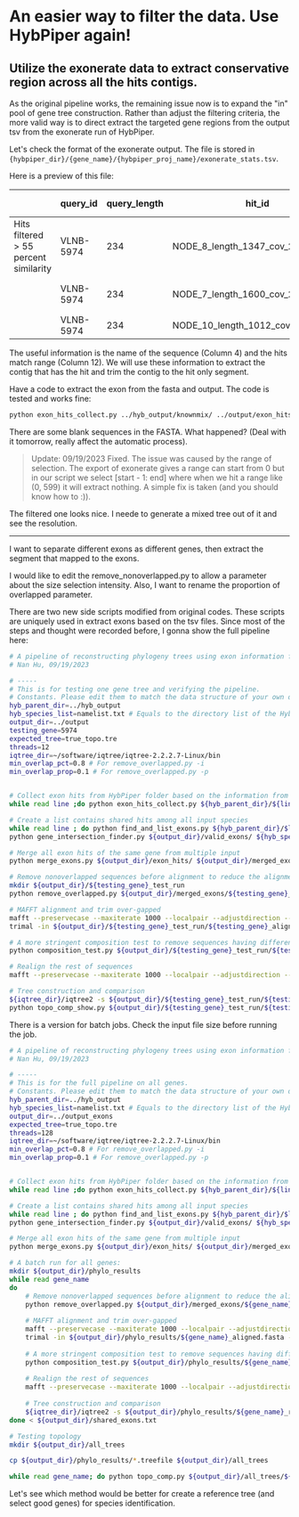 # An easier way to filter the data. Use HybPiper again!

Utilize the exonerate data to extract conservative region across all the hits contigs.
---

As the original pipeline works, the remaining issue now is to expand the "in" pool of gene tree construction. Rather than adjust the filtering criteria, the more valid way is to direct extract the targeted gene regions from the output tsv from the exonerate run of HybPiper.

Let's check the format of the exonerate output. The file is stored in `{hybpiper_dir}/{gene_name}/{hybpiper_proj_name}/exonerate_stats.tsv`.

Here is a preview of this file:

|                                       | query_id  | query_length | hit_id                            | query_HSP_range_limits_original | query_HSP_range_limits_trimmed | query_HSPFragment_ranges                                                       | hit_percent_similarity_original | hit_percent_similarity_trimmed | hit_strand | hit_HSP_range_limits_original | hit_HSP_range_limits_trimmed | hit_HSPFragment_ranges_original                                                              | hit_HSPFragment_ranges_trimmed                                                               | 3-prime_bases_trimmed |
|---------------------------------------|-----------|--------------|-----------------------------------|---------------------------------|--------------------------------|--------------------------------------------------------------------------------|---------------------------------|--------------------------------|------------|-------------------------------|------------------------------|----------------------------------------------------------------------------------------------|----------------------------------------------------------------------------------------------|-----------------------|
| Hits filtered > 55 percent similarity | VLNB-5974 | 234          | NODE_8_length_1347_cov_20.507377  | (0, 132)                        | (0, 132)                       | [(0, 5), (5, 21), (21, 34), (35, 68), (68, 132)]                               | 92.48                           | 92.48                          | 1          | (36, 1303)                    | (36, 1303)                   | [(36, 51), (290, 338), (468, 508), (603, 704), (1111, 1303)]                                 | [(36, 51), (290, 338), (468, 508), (603, 704), (1111, 1303)]                                 | N/A                   |
|                                       | VLNB-5974 | 234          | NODE_7_length_1600_cov_29.737950  | (2, 234)                        | (2, 234)                       | [(2, 21), (21, 34), (35, 68), (68, 132), (133, 165), (166, 204), (205,   234)] | 74.15                           | 74.15                          | -1         | (199, 1530)                   | (199, 1530)                  | [(1473, 1530), (1313, 1353), (1127, 1228), (770, 963), (594, 693), (395,   513), (199, 284)] | [(1473, 1530), (1313, 1353), (1127, 1228), (770, 963), (594, 693), (395,   513), (199, 284)] | N/A                   |
|                                       | VLNB-5974 | 234          | NODE_10_length_1012_cov_73.506215 | (0, 68)                         | (4, 68)                        | [(0, 21), (21, 34), (35, 68)]                                                  | 81.16                           | 86.15                          | 1          | (159, 546)                    | (171, 546)                   | [(159, 222), (303, 343), (445, 546)]                                                         | [(171, 222), (303, 343), (445, 546)]                                                         | N/A                   |

The useful information is the name of the sequence (Column 4) and the hits match range (Column 12). We will use these information to extract the contig that has the hit and trim the contig to the hit only segment.

Have a code to extract the exon from the fasta and output. The code is tested and works fine:

```bash
python exon_hits_collect.py ../hyb_output/knownmix/ ../output/exon_hits/
```

There are some blank sequences in the FASTA. What happened? (Deal with it tomorrow, really affect the automatic process).
> Update: 09/19/2023 Fixed. The issue was caused by the range of selection. The export of exonerate gives a range can start from 0 but in our script we select [start - 1: end] where when we hit a range like (0, 599) it will extract nothing. A simple fix is taken (and you should know how to :)).

The filtered one looks nice. I neede to generate a mixed tree out of it and see the resolution.

---

I want to separate different exons as different genes, then extract the segment that mapped to the exons.

I would like to edit the remove_nonoverlapped.py to allow a parameter about the size selection intensity. Also, I want to rename the proportion of overlapped parameter.

There are two new side scripts modified from original codes. These scripts are uniquely used in extract exons based on the tsv files. Since most of the steps and thought were recorded before, I gonna show the full pipeline here:

```bash
# A pipeline of reconstructing phylogeny trees using exon information from HybPiper output
# Nan Hu, 09/19/2023

# -----
# This is for testing one gene tree and verifying the pipeline.
# Constants. Please edit them to match the data structure of your own directory. Dont include the last "/" in the path.
hyb_parent_dir=../hyb_output
hyb_species_list=namelist.txt # Equals to the directory list of the HybPiper parent directory
output_dir=../output
testing_gene=5974
expected_tree=true_topo.tre
threads=12
iqtree_dir=~/software/iqtree/iqtree-2.2.2.7-Linux/bin
min_overlap_pct=0.8 # For remove_overlapped.py -i
min_overlap_prop=0.1 # For remove_overlapped.py -p


# Collect exon hits from HybPiper folder based on the information from exonerate_stats.tsv
while read line ;do python exon_hits_collect.py ${hyb_parent_dir}/${line}/ ${output_dir}/exon_hits/ ; done < ${hyb_species_list}

# Create a list contains shared hits among all input species
while read line ; do python find_and_list_exons.py ${hyb_parent_dir}/$line/ ${output_dir}/valid_exons/ ;done < ${hyb_species_list}
python gene_intersection_finder.py ${output_dir}/valid_exons/ ${hyb_species_list} ${output_dir}/shared_exons.txt

# Merge all exon hits of the same gene from multiple input
python merge_exons.py ${output_dir}/exon_hits/ ${output_dir}/merged_exons/ ${output_dir}/shared_exons.txt

# Remove nonoverlapped sequences before alignment to reduce the alignment time
mkdir ${output_dir}/${testing_gene}_test_run
python remove_overlapped.py ${output_dir}/merged_exons/${testing_gene}_exons_merged.fasta ${output_dir}/${testing_gene}_test_run/${testing_gene}_reduced.fasta ${output_dir}/${testing_gene}_test_run/${testing_gene}_nonoverlapped.fasta -i ${min_overlap_prop} -t ${threads} -p ${min_overlap_prop}

# MAFFT alignment and trim over-gapped
mafft --preservecase --maxiterate 1000 --localpair --adjustdirection --thread ${threads} ${output_dir}/${testing_gene}_test_run/${testing_gene}_reduced.fasta > ${output_dir}/${testing_gene}_test_run/${testing_gene}_aligned.fasta
trimal -in ${output_dir}/${testing_gene}_test_run/${testing_gene}_aligned.fasta -out ${output_dir}/${testing_gene}_test_run/${testing_gene}_trimmed.fasta -gt 0.5

# A more stringent composition test to remove sequences having different base compositions from others
python composition_test.py ${output_dir}/${testing_gene}_test_run/${testing_gene}_trimmed.fasta ${output_dir}/${testing_gene}_test_run/${testing_gene}_testPass.fasta

# Realign the rest of sequences
mafft --preservecase --maxiterate 1000 --localpair --adjustdirection --thread ${threads} ${output_dir}/${testing_gene}_test_run/${testing_gene}_testPass.fasta > ${output_dir}/${testing_gene}_test_run/${testing_gene}_realigned.fasta

# Tree construction and comparison
${iqtree_dir}/iqtree2 -s ${output_dir}/${testing_gene}_test_run/${testing_gene}_realigned.fasta -m MFP -bb 1000 -redo
python topo_comp_show.py ${output_dir}/${testing_gene}_test_run/${testing_gene}_realigned.fasta.treefile ${expected_tree}

```
There is a version for batch jobs. Check the input file size before running the job.
```bash
# A pipeline of reconstructing phylogeny trees using exon information from HybPiper output
# Nan Hu, 09/19/2023

# -----
# This is for the full pipeline on all genes.
# Constants. Please edit them to match the data structure of your own directory. Dont include the last "/" in the path.
hyb_parent_dir=../hyb_output
hyb_species_list=namelist.txt # Equals to the directory list of the HybPiper parent directory
output_dir=../output_exons
expected_tree=true_topo.tre
threads=128
iqtree_dir=~/software/iqtree/iqtree-2.2.2.7-Linux/bin
min_overlap_pct=0.8 # For remove_overlapped.py -i
min_overlap_prop=0.1 # For remove_overlapped.py -p


# Collect exon hits from HybPiper folder based on the information from exonerate_stats.tsv
while read line ;do python exon_hits_collect.py ${hyb_parent_dir}/${line}/ ${output_dir}/exon_hits/ ; done < ${hyb_species_list}

# Create a list contains shared hits among all input species
while read line ; do python find_and_list_exons.py ${hyb_parent_dir}/$line/ ${output_dir}/valid_exons/ ;done < ${hyb_species_list}
python gene_intersection_finder.py ${output_dir}/valid_exons/ ${hyb_species_list} ${output_dir}/shared_exons.txt

# Merge all exon hits of the same gene from multiple input
python merge_exons.py ${output_dir}/exon_hits/ ${output_dir}/merged_exons/ ${output_dir}/shared_exons.txt

# A batch run for all genes:
mkdir ${output_dir}/phylo_results
while read gene_name
do
	# Remove nonoverlapped sequences before alignment to reduce the alignment time
	python remove_overlapped.py ${output_dir}/merged_exons/${gene_name}_exons_merged.fasta ${output_dir}/phylo_results/${gene_name}_reduced.fasta ${output_dir}/phylo_results/${gene_name}_nonoverlapped.fasta -i ${min_overlap_prop} -t ${threads} -p ${min_overlap_prop}
	
	# MAFFT alignment and trim over-gapped
	mafft --preservecase --maxiterate 1000 --localpair --adjustdirection --thread ${threads} ${output_dir}/phylo_results/${gene_name}_reduced.fasta > ${output_dir}/phylo_results/${gene_name}_aligned.fasta
	trimal -in ${output_dir}/phylo_results/${gene_name}_aligned.fasta -out ${output_dir}/phylo_results/${gene_name}_trimmed.fasta -gt 0.5
	
	# A more stringent composition test to remove sequences having different base compositions from others
	python composition_test.py ${output_dir}/phylo_results/${gene_name}_trimmed.fasta ${output_dir}/phylo_results/${gene_name}_testPass.fasta
	
	# Realign the rest of sequences
	mafft --preservecase --maxiterate 1000 --localpair --adjustdirection --thread ${threads} ${output_dir}/phylo_results/${gene_name}_testPass.fasta > ${output_dir}/phylo_results/${gene_name}_realigned.fasta
	
	# Tree construction and comparison
	${iqtree_dir}/iqtree2 -s ${output_dir}/phylo_results/${gene_name}_realigned.fasta -m MFP -bb 1000 -redo
done < ${output_dir}/shared_exons.txt

# Testing topology
mkdir ${output_dir}/all_trees

cp ${output_dir}/phylo_results/*.treefile ${output_dir}/all_trees

while read gene_name; do python topo_comp.py ${output_dir}/all_trees/${gene_name}_realigned.fasta.treefile ${expected_tree}; done < ${output_dir}/shared_exons.txt
```

Let's see which method would be better for create a reference tree (and select good genes) for species identification.

